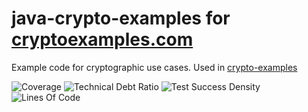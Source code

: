 # java-crypto-examples for [cryptoexamples.com](http://cryptoexamples.com)

Example code for cryptographic use cases. Used in [crypto-examples](https://github.com/kmindi/crypto-examples)

![Coverage](https://sonarqube.com/api/badges/measure?key=java-crypto-examples&metric=coverage)
![Technical Debt Ratio](https://sonarqube.com/api/badges/measure?key=java-crypto-examples&metric=sqale_debt_ratio)
![Test Success Density](https://sonarqube.com/api/badges/measure?key=java-crypto-examples&metric=test_success_density)
![Lines Of Code](https://sonarqube.com/api/badges/measure?key=java-crypto-examples&metric=ncloc)
